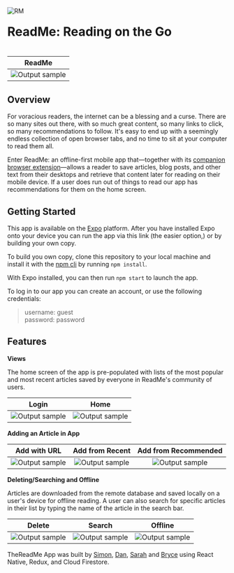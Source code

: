 <img align="left" alt="RM" src="https://github.com/Project-ReadMe/ReadMe-EXPO/blob/master/assets/icon.png">
<h1>ReadMe: Reading on the Go <h1>


|     ReadMe        
| ------------------------- |
| ![Output sample](https://github.com/Project-ReadMe/ReadMe-EXPO/blob/master/resources/add_recommended3.gif)|

## Overview 

For voracious readers, the internet can be a blessing and a curse. There are so many sites out there, with so much great content, so many links to click, so many recommendations to follow. It's easy to end up with a seemingly endless collection of open browser tabs, and no time to sit at your computer to read them all. 

Enter ReadMe: an offline-first mobile app that—together with its [companion browser extension](https://github.com/Project-Readme/ReadMe-browser-extension "extension repository")—allows a reader to save articles, blog posts, and other text from their desktops and retrieve that content later for reading on their mobile device. If a user does run out of things to read our app has recommendations for them on the home screen. 

## Getting Started

This app is available on the [Expo](https://expo.io/ "Expo homepage") platform. After you have installed Expo onto your device you can run the app via this link (the easier option,) or by building your own copy.  

To build you own copy, clone this repository to your local machine and install it with the [npm cli](https://docs.npmjs.com/cli/npm "npm cli documentation") by running `npm install`. 

With Expo installed, you can then run `npm start` to launch the app. 

To log in to our app you can create an account, or use the following credentials:
> username: guest<br />
> password: password

## Features

**Views**

The home screen of the app is pre-populated with lists of the most popular and most recent articles saved by everyone in ReadMe's community of users.

|     Login    |  Home    
| ------------------------- |:-----------------------:|
| ![Output sample](https://github.com/Project-ReadMe/ReadMe-EXPO/blob/master/resources/login.jpeg)|![Output sample](https://github.com/Project-ReadMe/ReadMe-EXPO/blob/master/resources/home.jpeg)| 

**Adding an Article in App**



|     Add with URL     |  Add from Recent    | Add from Recommended
| ------------------------- |:-----------------------:|:-----------------------:|
| ![Output sample](https://github.com/Project-ReadMe/ReadMe-EXPO/blob/master/resources/add_in_app3.gif)|![Output sample](https://github.com/Project-ReadMe/ReadMe-EXPO/blob/master/resources/add_recent.gif)| ![Output sample](https://github.com/Project-ReadMe/ReadMe-EXPO/blob/master/resources/add_recommended3.gif)| 

**Deleting/Searching and Offline**

Articles are downloaded from the remote database and saved locally on a user's device for offline reading. A user can also search for specific articles in their list by typing the name of the article in the search bar.

|     Delete     |  Search    | Offline
| ------------------------- |:-----------------------:|:-----------------------:|
| ![Output sample](https://github.com/Project-ReadMe/ReadMe-EXPO/blob/master/resources/delete.gif)|![Output sample](https://github.com/Project-ReadMe/ReadMe-EXPO/blob/master/resources/add_recent.gif)| ![Output sample](https://github.com/Project-ReadMe/ReadMe-EXPO/blob/master/resources/add_recommended3.gif)| 


TheReadMe App was built by [Simon](https://github.com/orgs/Project-Readme/people/SimonGutierrez), [Dan](https://github.com/orgs/Project-Readme/people/dan2298), [Sarah](https://github.com/orgs/Project-Readme/people/sarahtrefethen) and [Bryce](https://github.com/orgs/Project-Readme/people/theNdroid) using React Native, Redux, and Cloud Firestore.   

